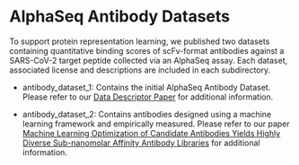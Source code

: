 # AlphaSeq Antibody Datasets

To support protein representation learning, we published two datasets containing
quantitative binding scores of scFv-format antibodies against a SARS-CoV-2
target peptide collected via an AlphaSeq assay. Each dataset, associated license and descriptions are included in each
subdirectory. 

- antibody_dataset_1: Contains the initial AlphaSeq Antibody Dataset. Please
  refer to our [Data Descriptor
Paper](https://www.nature.com/articles/s41597-022-01779-4) for additional
information.

- antibody_dataset_2: Contains antibodies designed using a machine learning
  framework and empirically measured. Please refer to our paper [Machine
Learning Optimization of Candidate Antibodies Yields Highly Diverse
Sub-nanomolar Affinity Antibody
Libraries](https://www.biorxiv.org/content/10.1101/2022.10.07.502662v1) for
additional information.  
